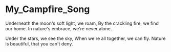 # My_Campfire_Song
Underneath the moon's soft light, we roam,
By the crackling fire, we find our home.
In nature's embrace, we're never alone.

Under the stars, we see the sky,
When we're all together, we can fly.
Nature is beautiful, that you can't deny.
